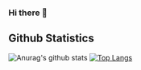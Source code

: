 ### Hi there 👋

## Github Statistics
![Anurag's github stats](https://github-readme-stats.vercel.app/api?username=jerryjaimon&count_private=true)
[![Top Langs](https://github-readme-stats.vercel.app/api/top-langs/?username=jerryjaimon&layout=compact)](https://github.com/anuraghazra/github-readme-stats)

<!--
**jerryjaimon/jerryjaimon** is a ✨ _special_ ✨ repository because its `README.md` (this file) appears on your GitHub profile.

Here are some ideas to get you started:

- 🔭 I’m currently working on ...
- 🌱 I’m currently learning ...
- 👯 I’m looking to collaborate on ...
- 🤔 I’m looking for help with ...
- 💬 Ask me about ...
- 📫 How to reach me: ...
- 😄 Pronouns: ...
- ⚡ Fun fact: ...
-->
